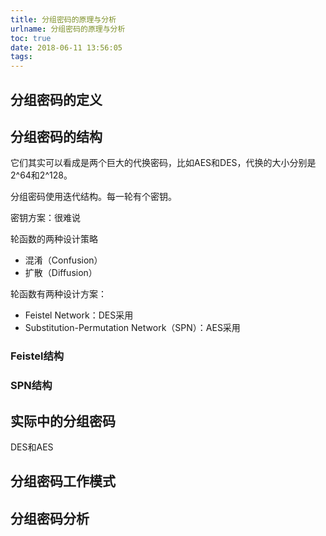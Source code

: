 ```yaml
---
title: 分组密码的原理与分析
urlname: 分组密码的原理与分析
toc: true
date: 2018-06-11 13:56:05
tags:
---
```


## 分组密码的定义

## 分组密码的结构

它们其实可以看成是两个巨大的代换密码，比如AES和DES，代换的大小分别是2^64和2^128。

分组密码使用迭代结构。每一轮有个密钥。

密钥方案：很难说

轮函数的两种设计策略
* 混淆（Confusion）
* 扩散（Diffusion）

轮函数有两种设计方案：
* Feistel Network：DES采用
* Substitution-Permutation Network（SPN）：AES采用

### Feistel结构

### SPN结构

## 实际中的分组密码

DES和AES


## 分组密码工作模式

## 分组密码分析
